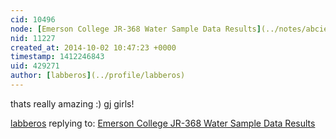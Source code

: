 ```yaml
---
cid: 10496
node: [Emerson College JR-368 Water Sample Data Results](../notes/abcieslik/10-01-2014/emerson-college-jr-368-water-sample-data-results)
nid: 11227
created_at: 2014-10-02 10:47:23 +0000
timestamp: 1412246843
uid: 429271
author: [labberos](../profile/labberos)
---
```


thats really amazing :) gj girls!

[labberos](../profile/labberos) replying to: [Emerson College JR-368 Water Sample Data Results](../notes/abcieslik/10-01-2014/emerson-college-jr-368-water-sample-data-results)

